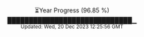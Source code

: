 <p align="center">
⏳Year Progress (96.85 %) <br>
█████████████████████████████▁ <br>
<sub>Updated: Wed, 20 Dec 2023 12:25:56 GMT</sub>
</p>

